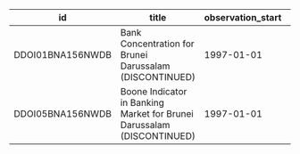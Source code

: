 | id               | title                                                                  | observation_start   | observation_end   |
|------------------|------------------------------------------------------------------------|---------------------|-------------------|
| DDOI01BNA156NWDB | Bank Concentration for Brunei Darussalam (DISCONTINUED)                | 1997-01-01          | 2005-01-01        |
| DDOI05BNA156NWDB | Boone Indicator in Banking Market for Brunei Darussalam (DISCONTINUED) | 1997-01-01          | 2010-01-01        |